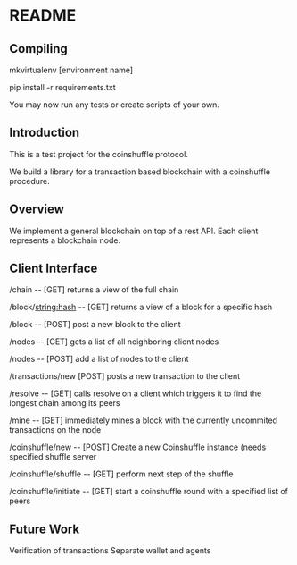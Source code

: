 README
======

Compiling
---------
mkvirtualenv [environment name]

pip install -r requirements.txt

You may now run any tests or create scripts of your own.

Introduction
------------
This is a test project for the coinshuffle protocol.

We build a library for a transaction based blockchain with a coinshuffle procedure.

Overview
--------
We implement a general blockchain on top of a rest API. Each client represents a blockchain node. 

Client Interface
----------------
/chain -- [GET] returns a view of the full chain

/block/<string:hash> -- [GET] returns a view of a block for a specific hash

/block -- [POST] post a new block to the client

/nodes -- [GET] gets a list of all neighboring client nodes

/nodes -- [POST] add a list of nodes to the client

/transactions/new [POST] posts a new transaction to the client

/resolve -- [GET] calls resolve on a client which triggers it to find the longest chain among its peers

/mine -- [GET] immediately mines a block with the currently uncommited transactions on the node

/coinshuffle/new -- [POST] Create a new Coinshuffle instance (needs specified shuffle server

/coinshuffle/shuffle -- [GET] perform next step of the shuffle

/coinshuffle/initiate -- [GET] start a coinshuffle round with a specified list of peers

Future Work
-----------
Verification of transactions
Separate wallet and agents
